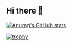 ## Hi there 👋

[![Anurag's GitHub stats](https://github-readme-stats.vercel.app/api?username=shule517
)](https://github.com/anuraghazra/github-readme-stats)

[![trophy](https://github-profile-trophy.vercel.app/?username=shule517)](https://github.com/shule517/github-profile-trophy)

<!--
**shule517/shule517** is a ✨ _special_ ✨ repository because its `README.md` (this file) appears on your GitHub profile.

Here are some ideas to get you started:

- 🔭 I’m currently working on ...
- 🌱 I’m currently learning ...
- 👯 I’m looking to collaborate on ...
- 🤔 I’m looking for help with ...
- 💬 Ask me about ...
- 📫 How to reach me: ...
- 😄 Pronouns: ...
- ⚡ Fun fact: ...
-->

